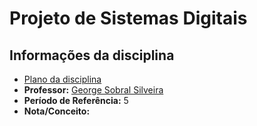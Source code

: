 # Projeto de Sistemas Digitais

## Informações da disciplina

* [Plano da disciplina](https://estudante.ifpb.edu.br/media/cursos/28/disciplina/Projeto_de_Sistemas_Digitais.pdf)
* **Professor:** [George Sobral Silveira](http://lattes.cnpq.br/2934289095298260)
* **Período de Referência:** 5
* **Nota/Conceito:**
